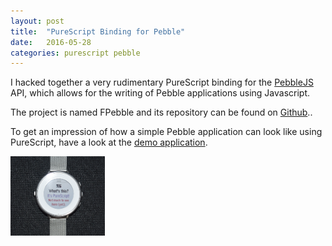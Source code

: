 ```yaml
---
layout: post
title:  "PureScript Binding for Pebble"
date:   2016-05-28
categories: purescript pebble
---
```


I hacked together a very rudimentary PureScript binding for the [PebbleJS](https://pebble.github.io/pebblejs/) API, which allows for the writing of Pebble applications using Javascript.

The project is named FPebble and its repository can be found on [Github](https://github.com/mtesseract/FPebble)..

To get an impression of how a simple Pebble application can look like using PureScript, have a look at the [demo application](https://github.com/mtesseract/FPebble/blob/master/src/PureScript/src/Main.purs).

<a href="/images/FPebble.png"><img src="/images/FPebble.png" class="center" width="30%"></a>


